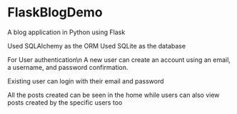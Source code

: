 # FlaskBlogDemo
A blog application in Python using Flask

Used SQLAlchemy as the ORM 
Used SQLite as the database 

For User authentication\n
A new user can create an account using an email, a username, and password confirmation.

Existing user can login with their email and password

All the posts created can be seen in the home while users can also view posts created by the specific users too
